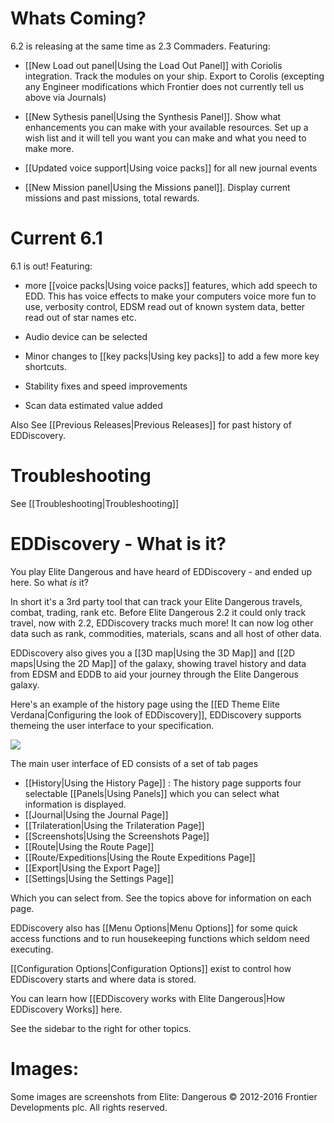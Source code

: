 # Whats Coming?

6.2 is releasing at the same time as 2.3 Commaders. Featuring:

* [[New Load out panel|Using the Load Out Panel]] with Coriolis integration.  Track the modules on your ship. Export to Corolis (excepting any Engineer modifications which Frontier does not currently tell us above via Journals)

* [[New Sythesis panel|Using the Synthesis Panel]].  Show what enhancements you can make with your available resources. Set up a wish list and it will tell you want you can make and what you need to make more.

* [[Updated voice support|Using voice packs]] for all new journal events

* [[New Mission panel|Using the Missions panel]].  Display current missions and past missions, total rewards.

# Current 6.1
6.1 is out! Featuring:

* more [[voice packs|Using voice packs]] features, which add speech to EDD. This has voice effects to make your computers voice more fun to use, verbosity control, EDSM read out of known system data, better read out of star names etc.

* Audio device can be selected

* Minor changes to [[key packs|Using key packs]] to add a few more key shortcuts.

* Stability fixes and speed improvements

* Scan data estimated value added

Also See [[Previous Releases|Previous Releases]] for past history of EDDiscovery.

# Troubleshooting
See [[Troubleshooting|Troubleshooting]]

# EDDiscovery - What is it?

You play Elite Dangerous and have heard of EDDiscovery - and ended up here.  So what _is_ it?  
  
In short it's a 3rd party tool that can track your Elite Dangerous travels, combat, trading, rank etc. Before Elite Dangerous 2.2 it could only track travel, now with 2.2, EDDiscovery tracks much more! It can now log other data such as rank, commodities, materials, scans and all host of other data.

EDDiscovery also gives you a [[3D map|Using the 3D Map]] and [[2D maps|Using the 2D Map]] of the galaxy, showing travel history and data from EDSM and EDDB to aid your journey through the Elite Dangerous galaxy.

Here's an example of the history page using the [[ED Theme Elite Verdana|Configuring the look of EDDiscovery]], EDDiscovery supports themeing the user interface to your specification.

![](http://i.imgur.com/gAxIRN8.png)

The main user interface of ED consists of a set of tab pages

* [[History|Using the History Page]] : The history page supports four selectable [[Panels|Using Panels]] which you can select what information is displayed.
* [[Journal|Using the Journal Page]]
* [[Trilateration|Using the Trilateration Page]]
* [[Screenshots|Using the Screenshots Page]]
* [[Route|Using the Route Page]]
* [[Route/Expeditions|Using the Route Expeditions Page]]
* [[Export|Using the Export Page]]
* [[Settings|Using the Settings Page]]

Which you can select from. See the topics above for information on each page.

EDDiscovery also has [[Menu Options|Menu Options]] for some quick access functions and to run housekeeping functions which seldom need executing.

[[Configuration Options|Configuration Options]] exist to control how EDDiscovery starts and where data is stored.

You can learn how [[EDDiscovery works with Elite Dangerous|How EDDiscovery Works]] here.

See the sidebar to the right for other topics.

# Images:
Some images are screenshots from Elite: Dangerous © 2012-2016 Frontier Developments plc. All rights reserved.